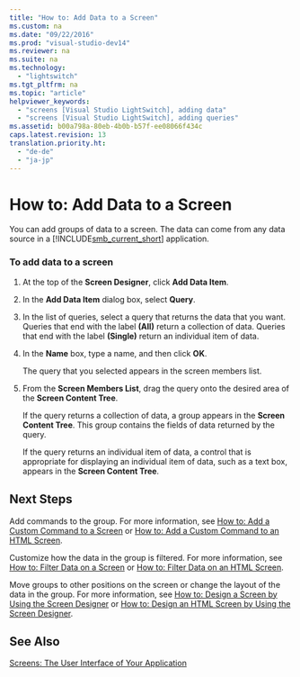 ```yaml
---
title: "How to: Add Data to a Screen"
ms.custom: na
ms.date: "09/22/2016"
ms.prod: "visual-studio-dev14"
ms.reviewer: na
ms.suite: na
ms.technology: 
  - "lightswitch"
ms.tgt_pltfrm: na
ms.topic: "article"
helpviewer_keywords: 
  - "screens [Visual Studio LightSwitch], adding data"
  - "screens [Visual Studio LightSwitch], adding queries"
ms.assetid: b00a798a-80eb-4b0b-b57f-ee08066f434c
caps.latest.revision: 13
translation.priority.ht: 
  - "de-de"
  - "ja-jp"
---
```

# How to: Add Data to a Screen
You can add groups of data to a screen. The data can come from any data source in a [!INCLUDE[smb_current_short](../VS_csharp/includes/smb_current_short_md.md)] application.  
  
### To add data to a screen  
  
1.  At the top of the **Screen Designer**, click **Add Data Item**.  
  
2.  In the **Add Data Item** dialog box, select **Query**.  
  
3.  In the list of queries, select a query that returns the data that you want. Queries that end with the label **(All)** return a collection of data. Queries that end with the label **(Single)** return an individual item of data.  
  
4.  In the **Name** box, type a name, and then click **OK**.  
  
     The query that you selected appears in the screen members list.  
  
5.  From the **Screen Members List**, drag the query onto the desired area of the **Screen Content Tree**.  
  
     If the query returns a collection of data, a group appears in the **Screen Content Tree**. This group contains the fields of data returned by the query.  
  
     If the query returns an individual item of data, a control that is appropriate for displaying an individual item of data, such as a text box, appears in the **Screen Content Tree**.  
  
## Next Steps  
 Add commands to the group. For more information, see [How to: Add a Custom Command to a Screen](../VS_csharp/how-to--add-a-custom-command-to-a-silverlight-screen.md) or [How to: Add a Custom Command to an HTML Screen](../VS_csharp/how-to--add-a-button-to-a-mobile-client-for-lightswitch.md).  
  
 Customize how the data in the group is filtered. For more information, see [How to: Filter Data on a Screen](../VS_csharp/how-to--filter-data-on-a-silverlight-screen.md) or [How to: Filter Data on an HTML Screen](../VS_csharp/how-to--filter-data-in-an-html-client-for-a-lightswitch-app.md).  
  
 Move groups to other positions on the screen or change the layout of the data in the group. For more information, see [How to: Design a Screen by Using the Screen Designer](../VS_csharp/how-to--design-a-silverlight-screen-by-using-the-screen-designer.md) or [How to: Design an HTML Screen by Using the Screen Designer](../VS_csharp/how-to--design-an-html-screen-by-using-the-screen-designer.md).  
  
## See Also  
 [Screens: The User Interface of Your Application](../VS_csharp/screens--the-user-interface-of-your-lightswitch-application.md)